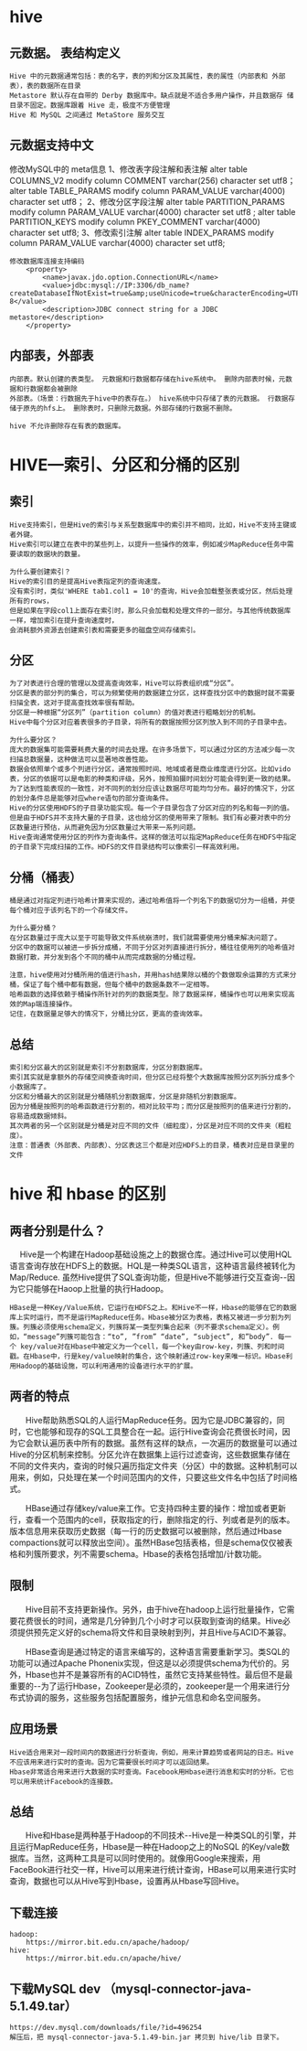 # hive

## 元数据。 表结构定义
    Hive 中的元数据通常包括：表的名字，表的列和分区及其属性，表的属性（内部表和 外部表），表的数据所在目录
    Metastore 默认存在自带的 Derby 数据库中。缺点就是不适合多用户操作，并且数据存 储目录不固定。数据库跟着 Hive 走，极度不方便管理
    Hive 和 MySQL 之间通过 MetaStore 服务交互

## 元数据支持中文
   修改MySQL中的 meta信息
    1、修改表字段注解和表注解
        alter table COLUMNS_V2 modify column COMMENT varchar(256) character set utf8；
        alter table TABLE_PARAMS modify column PARAM_VALUE varchar(4000) character set utf8； 
    2、修改分区字段注解
        alter table PARTITION_PARAMS modify column PARAM_VALUE varchar(4000) character set utf8 ;
        alter table PARTITION_KEYS modify column PKEY_COMMENT varchar(4000) character set utf8;
    3、修改索引注解
        alter table INDEX_PARAMS modify column PARAM_VALUE varchar(4000) character set utf8;

    修改数据库连接支持编码
        <property>
            <name>javax.jdo.option.ConnectionURL</name>
            <value>jdbc:mysql://IP:3306/db_name?createDatabaseIfNotExist=true&amp;useUnicode=true&characterEncoding=UTF-8</value>
            <description>JDBC connect string for a JDBC metastore</description>
        </property>

## 内部表，外部表
    内部表。默认创建的表类型。 元数据和行数据都存储在hive系统中。 删除内部表时候，元数据和行数据都会被删除
    外部表。（场景：行数据先于hive中的表存在。） hive系统中只存储了表的元数据。 行数据存储于原先的hfs上。 删除表时，只删除元数据。外部存储的行数据不删除。

    hive 不允许删除存在有表的数据库。


# HIVE—索引、分区和分桶的区别
## 索引
    Hive支持索引，但是Hive的索引与关系型数据库中的索引并不相同，比如，Hive不支持主键或者外键。
    Hive索引可以建立在表中的某些列上，以提升一些操作的效率，例如减少MapReduce任务中需要读取的数据块的数量。

    为什么要创建索引？
    Hive的索引目的是提高Hive表指定列的查询速度。
    没有索引时，类似'WHERE tab1.col1 = 10'的查询，Hive会加载整张表或分区，然后处理所有的rows，
    但是如果在字段col1上面存在索引时，那么只会加载和处理文件的一部分。与其他传统数据库一样，增加索引在提升查询速度时，
    会消耗额外资源去创建索引表和需要更多的磁盘空间存储索引。
 
## 分区

    为了对表进行合理的管理以及提高查询效率，Hive可以将表组织成“分区”。
    分区是表的部分列的集合，可以为频繁使用的数据建立分区，这样查找分区中的数据时就不需要扫描全表，这对于提高查找效率很有帮助。
    分区是一种根据“分区列”（partition column）的值对表进行粗略划分的机制。
    Hive中每个分区对应着表很多的子目录，将所有的数据按照分区列放入到不同的子目录中去。

    为什么要分区？
    庞大的数据集可能需要耗费大量的时间去处理。在许多场景下，可以通过分区的方法减少每一次扫描总数据量，这种做法可以显著地改善性能。
    数据会依照单个或多个列进行分区，通常按照时间、地域或者是商业维度进行分区。比如vido表，分区的依据可以是电影的种类和评级，另外，按照拍摄时间划分可能会得到更一致的结果。为了达到性能表现的一致性，对不同列的划分应该让数据尽可能均匀分布。最好的情况下，分区的划分条件总是能够对应where语句的部分查询条件。
    Hive的分区使用HDFS的子目录功能实现。每一个子目录包含了分区对应的列名和每一列的值。但是由于HDFS并不支持大量的子目录，这也给分区的使用带来了限制。我们有必要对表中的分区数量进行预估，从而避免因为分区数量过大带来一系列问题。
    Hive查询通常使用分区的列作为查询条件。这样的做法可以指定MapReduce任务在HDFS中指定的子目录下完成扫描的工作。HDFS的文件目录结构可以像索引一样高效利用。

 
## 分桶（桶表）
    桶是通过对指定列进行哈希计算来实现的，通过哈希值将一个列名下的数据切分为一组桶，并使每个桶对应于该列名下的一个存储文件。

    为什么要分桶？
    在分区数量过于庞大以至于可能导致文件系统崩溃时，我们就需要使用分桶来解决问题了。
    分区中的数据可以被进一步拆分成桶，不同于分区对列直接进行拆分，桶往往使用列的哈希值对数据打散，并分发到各个不同的桶中从而完成数据的分桶过程。

    注意，hive使用对分桶所用的值进行hash，并用hash结果除以桶的个数做取余运算的方式来分桶，保证了每个桶中都有数据，但每个桶中的数据条数不一定相等。
    哈希函数的选择依赖于桶操作所针对的列的数据类型。除了数据采样，桶操作也可以用来实现高效的Map端连接操作。
    记住，在数据量足够大的情况下，分桶比分区，更高的查询效率。

## 总结
    索引和分区最大的区别就是索引不分割数据库，分区分割数据库。
    索引其实就是拿额外的存储空间换查询时间，但分区已经将整个大数据库按照分区列拆分成多个小数据库了。
    分区和分桶最大的区别就是分桶随机分割数据库，分区是非随机分割数据库。
    因为分桶是按照列的哈希函数进行分割的，相对比较平均；而分区是按照列的值来进行分割的，容易造成数据倾斜。
    其次两者的另一个区别就是分桶是对应不同的文件（细粒度），分区是对应不同的文件夹（粗粒度）。
    注意：普通表（外部表、内部表）、分区表这三个都是对应HDFS上的目录，桶表对应是目录里的文件


# hive 和 hbase 的区别

## 两者分别是什么？  
 　   Hive是一个构建在Hadoop基础设施之上的数据仓库。通过Hive可以使用HQL语言查询存放在HDFS上的数据。HQL是一种类SQL语言，这种语言最终被转化为Map/Reduce. 虽然Hive提供了SQL查询功能，但是Hive不能够进行交互查询--因为它只能够在Haoop上批量的执行Hadoop。

    HBase是一种Key/Value系统，它运行在HDFS之上。和Hive不一样，Hbase的能够在它的数据库上实时运行，而不是运行MapReduce任务。Hbase被分区为表格，表格又被进一步分割为列簇。列簇必须使用schema定义，列簇将某一类型列集合起来（列不要求schema定义）。例如，“message”列簇可能包含：“to”, ”from” “date”, “subject”, 和”body”. 每一个 key/value对在Hbase中被定义为一个cell，每一个key由row-key，列簇、列和时间戳。在Hbase中，行是key/value映射的集合，这个映射通过row-key来唯一标识。Hbase利用Hadoop的基础设施，可以利用通用的设备进行水平的扩展。

## 两者的特点
　　Hive帮助熟悉SQL的人运行MapReduce任务。因为它是JDBC兼容的，同时，它也能够和现存的SQL工具整合在一起。运行Hive查询会花费很长时间，因为它会默认遍历表中所有的数据。虽然有这样的缺点，一次遍历的数据量可以通过Hive的分区机制来控制。分区允许在数据集上运行过滤查询，这些数据集存储在不同的文件夹内，查询的时候只遍历指定文件夹（分区）中的数据。这种机制可以用来，例如，只处理在某一个时间范围内的文件，只要这些文件名中包括了时间格式。

　　HBase通过存储key/value来工作。它支持四种主要的操作：增加或者更新行，查看一个范围内的cell，获取指定的行，删除指定的行、列或者是列的版本。版本信息用来获取历史数据（每一行的历史数据可以被删除，然后通过Hbase compactions就可以释放出空间）。虽然HBase包括表格，但是schema仅仅被表格和列簇所要求，列不需要schema。Hbase的表格包括增加/计数功能。

## 限制
　　Hive目前不支持更新操作。另外，由于hive在hadoop上运行批量操作，它需要花费很长的时间，通常是几分钟到几个小时才可以获取到查询的结果。Hive必须提供预先定义好的schema将文件和目录映射到列，并且Hive与ACID不兼容。

　　HBase查询是通过特定的语言来编写的，这种语言需要重新学习。类SQL的功能可以通过Apache Phonenix实现，但这是以必须提供schema为代价的。另外，Hbase也并不是兼容所有的ACID特性，虽然它支持某些特性。最后但不是最重要的--为了运行Hbase，Zookeeper是必须的，zookeeper是一个用来进行分布式协调的服务，这些服务包括配置服务，维护元信息和命名空间服务。

## 应用场景
    Hive适合用来对一段时间内的数据进行分析查询，例如，用来计算趋势或者网站的日志。Hive不应该用来进行实时的查询。因为它需要很长时间才可以返回结果。
    Hbase非常适合用来进行大数据的实时查询。Facebook用Hbase进行消息和实时的分析。它也可以用来统计Facebook的连接数。

## 总结
　　Hive和Hbase是两种基于Hadoop的不同技术--Hive是一种类SQL的引擎，并且运行MapReduce任务，Hbase是一种在Hadoop之上的NoSQL 的Key/vale数据库。当然，这两种工具是可以同时使用的。就像用Google来搜索，用FaceBook进行社交一样，Hive可以用来进行统计查询，HBase可以用来进行实时查询，数据也可以从Hive写到Hbase，设置再从Hbase写回Hive。

## 下载连接
    hadoop:
        https://mirror.bit.edu.cn/apache/hadoop/
    hive:
        https://mirror.bit.edu.cn/apache/hive/

## 下载MySQL dev （mysql-connector-java-5.1.49.tar）
    https://dev.mysql.com/downloads/file/?id=496254
    解压后，把 mysql-connector-java-5.1.49-bin.jar 拷贝到 hive/lib 目录下。
